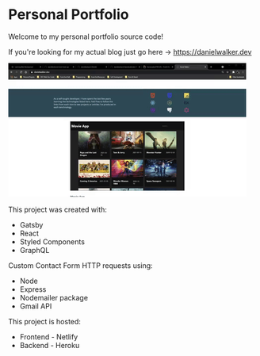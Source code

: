 # Personal Portfolio

Welcome to my personal portfolio source code!

If you're looking for my actual blog just go here -> https://danielwalker.dev

![Project Screenshot](/src/images/portfolio.gif)

This project was created with:
* Gatsby
* React
* Styled Components
* GraphQL

Custom Contact Form HTTP requests using:
* Node
* Express
* Nodemailer package
* Gmail API

This project is hosted:
* Frontend - Netlify
* Backend - Heroku
